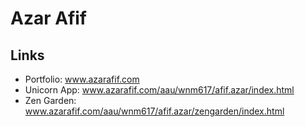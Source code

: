 # Azar Afif

## Links
- Portfolio: www.azarafif.com
- Unicorn App: www.azarafif.com/aau/wnm617/afif.azar/index.html
- Zen Garden: www.azarafif.com/aau/wnm617/afif.azar/zengarden/index.html


